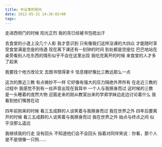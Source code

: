 ```yaml
---
title: 毕业季的阳光 
date: 2012-05-31 14:36:01+08
tags:
---
```

走进西侧门的时候
阳光正烈
我的背已经被书包捂出汗

<!-- more -->

去食堂的小道上没几个人影
我才意识到
只有像我们这样没课的大四众
才能随时享受食堂满是空座的待遇
现在离下课还有一刻钟的时间
到处都是空座位
巴巴地站在桌旁看别人吃东西的情形似乎不会在这里出现
我吃完离开的时候
来食堂的人才多了起来

我要找个地方改论文
去图书馆得拿卡
信息楼好像比三教远那么一点

这次的靠近三教 有点微妙不一样
它好像有强大的压力隔绝外界所有
在走近三教的过程中 
我感觉不到有一丝声音出现在我耳中 一个人与我擦身而过
这时候的三教 是一头睡着的庞然大物
迎面走来的刚从教室出来的学弟学妹边走边讨论着什么
我看到他们嘴唇在动

四年前刚来的时候
看三五成群的人谈笑着与我擦身而过
我在世界之外
四年后要离开的时候
看三五成群的人谈笑着与我擦身而过
我在世界之外
始点与终点之间 似乎没那么遥远

我继续我的行走 没有回头
不知道他们会不会回头
指着对同伴笑说：你看，那个人是不是很像一只狗……